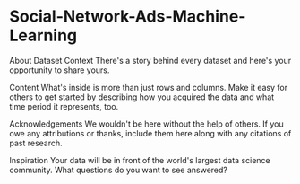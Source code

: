 # Social-Network-Ads-Machine-Learning
About Dataset
Context
There's a story behind every dataset and here's your opportunity to share yours.

Content
What's inside is more than just rows and columns. Make it easy for others to get started by describing how you acquired the data and what time period it represents, too.

Acknowledgements
We wouldn't be here without the help of others. If you owe any attributions or thanks, include them here along with any citations of past research.

Inspiration
Your data will be in front of the world's largest data science community. What questions do you want to see answered?
